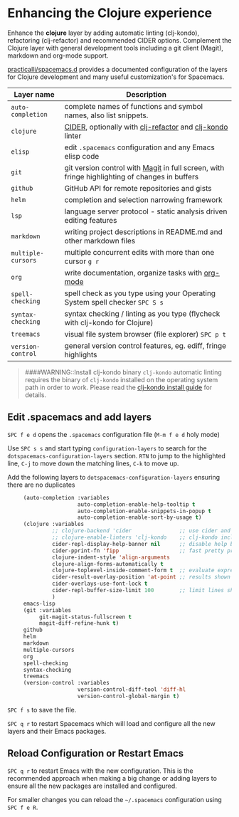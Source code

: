 # Enhancing the Clojure experience
Enhance the **clojure** layer by adding automatic linting (clj-kondo), refactoring (clj-refactor) and recommended CIDER options.  Complement the Clojure layer with general development tools including a git client (Magit), markdown and org-mode support.

[practicalli/spacemacs.d](/install-spacemacs/#clone-practicalli-spacemacs-configuration) provides a documented configuration of the layers for Clojure development and many useful customization's for Spacemacs.

| Layer name         | Description                                                                                                                                                                         |
|--------------------|-------------------------------------------------------------------------------------------------------------------------------------------------------------------------------------|
| `auto-completion`  | complete names of functions and symbol names, also list snippets.                                                                                                                   |
| `clojure`          | [CIDER](https://docs.cider.mx), optionally with [clj-refactor](https://github.com/clojure-emacs/clj-refactor.el/wiki) and [clj-kondo](https://github.com/borkdude/clj-kondo) linter |
| `elisp`            | edit `.spacemacs` configuration and any Emacs elisp code                                                                                                                            |
| `git`              | git version control with [Magit](https://magit.vc/) in full screen, with fringe highlighting of changes in buffers                                                                  |
| `github`           | GitHub API for remote repositories and gists                                                                                                                                        |
| `helm`             | completion and selection narrowing framework                                                                                                                                        |
| `lsp`              | language server protocol - static analysis driven editing features                                                                           |
| `markdown`         | writing project descriptions in README.md and other markdown files                                                                                                                  |
| `multiple-cursors` | multiple concurrent edits with more than one cursor `g r`                                                                                                                           |
| `org`              | write documentation, organize tasks with [org-mode](/org-mode/)                                                                                                                     |
| `spell-checking`   | spell check as you type using your Operating System spell checker `SPC S s`                                                                                                         |
| `syntax-checking`  | syntax checking / linting as you type (flycheck with clj-kondo for Clojure)                                                                                                        |
| `treemacs`         | visual file system browser (file explorer) `SPC p t`                                                                                                                                |
| `version-control`  | general version control features, eg. ediff, fringe highlights                                                                                                                      |

> ####WARNING::Install clj-kondo binary
>`clj-kondo` automatic linting requires the binary of `clj-kondo` installed on the operating system path in order to work.
> Please read the [clj-kondo install guide](https://github.com/borkdude/clj-kondo/blob/master/doc/install.md) for details.


## Edit .spacemacs and add layers
`SPC f e d` opens the `.spacemacs` configuration file (`M-m f e d` holy mode)

Use `SPC s s` and start typing `configuration-layers` to search for the `dotspacemacs-configuration-layers` section.  `RTN` to jump to the highlighted line, `C-j` to move down the matching lines, `C-k` to move up.

Add the following layers to `dotspacemacs-configuration-layers` ensuring there are no duplicates

```lisp
     (auto-completion :variables
                      auto-completion-enable-help-tooltip t
                      auto-completion-enable-snippets-in-popup t
                      auto-completion-enable-sort-by-usage t)
     (clojure :variables
              ;; clojure-backend 'cider               ;; use cider and disable lsp
              ;; clojure-enable-linters 'clj-kondo    ;; clj-kondo included in lsp
              cider-repl-display-help-banner nil      ;; disable help banner
              cider-pprint-fn 'fipp                   ;; fast pretty printing
              clojure-indent-style 'align-arguments
              clojure-align-forms-automatically t
              clojure-toplevel-inside-comment-form t  ;; evaluate expressions in comment as top level
              cider-result-overlay-position 'at-point ;; results shown right after expression
              cider-overlays-use-font-lock t
              cider-repl-buffer-size-limit 100        ;; limit lines shown in REPL buffer
              )
     emacs-lisp
     (git :variables
          git-magit-status-fullscreen t
          magit-diff-refine-hunk t)
     github
     helm
     markdown
     multiple-cursors
     org
     spell-checking
     syntax-checking
     treemacs
     (version-control :variables
                      version-control-diff-tool 'diff-hl
                      version-control-global-margin t)
```

`SPC f s` to save the file.

`SPC q r` to restart Spacemacs which will load and configure all the new layers and their Emacs packages.


## Reload Configuration or Restart Emacs
`SPC q r` to restart Emacs with the new configuration.  This is the recommended approach when making a big change or adding layers to ensure all the new packages are installed and configured.

For smaller changes you can reload the `~/.spacemacs` configuration using `SPC f e R`.
